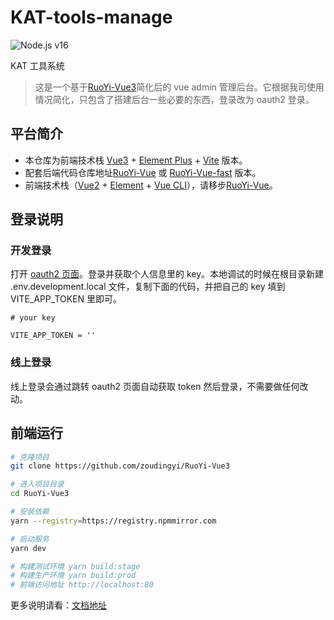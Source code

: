 # KAT-tools-manage

![Node.js v16](https://img.shields.io/badge/node->=16-green.svg)

KAT 工具系统

> 这是一个基于[RuoYi-Vue3](https://github.com/yangzongzhuan/RuoYi-Vue3)简化后的 vue admin 管理后台。它根据我司使用情况简化，只包含了搭建后台一些必要的东西，登录改为 oauth2 登录。

## 平台简介

- 本仓库为前端技术栈 [Vue3](https://v3.cn.vuejs.org) + [Element Plus](https://element-plus.org/zh-CN) + [Vite](https://cn.vitejs.dev) 版本。
- 配套后端代码仓库地址[RuoYi-Vue](https://gitee.com/y_project/RuoYi-Vue) 或 [RuoYi-Vue-fast](https://github.com/yangzongzhuan/RuoYi-Vue-fast) 版本。
- 前端技术栈（[Vue2](https://cn.vuejs.org) + [Element](https://github.com/ElemeFE/element) + [Vue CLI](https://cli.vuejs.org/zh)），请移步[RuoYi-Vue](https://gitee.com/y_project/RuoYi-Vue/tree/master/ruoyi-ui)。

## 登录说明

### 开发登录

打开 [oauth2 页面](https://oauth2.mundossp.com/adm/#/admin/password)。登录并获取个人信息里的 key。本地调试的时候在根目录新建 .env.development.local 文件，复制下面的代码，并把自己的 key 填到 VITE_APP_TOKEN 里即可。

```
# your key

VITE_APP_TOKEN = ''
```

### 线上登录

线上登录会通过跳转 oauth2 页面自动获取 token 然后登录，不需要做任何改动。

## 前端运行

```bash
# 克隆项目
git clone https://github.com/zoudingyi/RuoYi-Vue3

# 进入项目目录
cd RuoYi-Vue3

# 安装依赖
yarn --registry=https://registry.npmmirror.com

# 启动服务
yarn dev

# 构建测试环境 yarn build:stage
# 构建生产环境 yarn build:prod
# 前端访问地址 http://localhost:80
```

更多说明请看：[文档地址](http://doc.ruoyi.vip)
